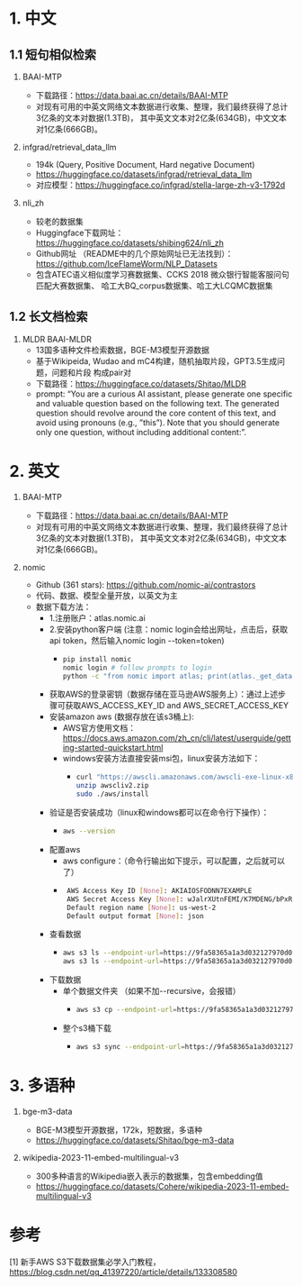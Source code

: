 # 1. 中文
## 1.1 短句相似检索

1. BAAI-MTP
   - 下载路径：https://data.baai.ac.cn/details/BAAI-MTP
   - 对现有可用的中英文网络文本数据进行收集、整理，我们最终获得了总计3亿条的文本对数据(1.3TB)，
     其中英文文本对2亿条(634GB)，中文文本对1亿条(666GB)。
   
2. infgrad/retrieval_data_llm
    - 194k (Query, Positive Document, Hard negative Document)
    - https://huggingface.co/datasets/infgrad/retrieval_data_llm
    - 对应模型：https://huggingface.co/infgrad/stella-large-zh-v3-1792d

3. nli_zh 
   - 较老的数据集
   - Huggingface下载网址：https://huggingface.co/datasets/shibing624/nli_zh
   - Github网址 （README中的几个原始网址已无法找到）：https://github.com/IceFlameWorm/NLP_Datasets
   - 包含ATEC语义相似度学习赛数据集、CCKS 2018 微众银行智能客服问句匹配大赛数据集、
     哈工大BQ_corpus数据集、哈工大LCQMC数据集

## 1.2 长文档检索

1. MLDR
   BAAI-MLDR
   - 13国多语种文件检索数据，BGE-M3模型开源数据
   - 基于Wikipeida, Wudao and mC4构建，随机抽取片段，GPT3.5生成问题，问题和片段
     构成pair对
   - 下载路径：https://huggingface.co/datasets/Shitao/MLDR
   - prompt: “You are a curious AI assistant, please generate one 
     specific and valuable question based on the following text. 
     The generated question should revolve around the core 
     content of this text, and avoid using pronouns (e.g., ”this”). 
     Note that you should generate only one question, without 
     including additional content:”.
   
# 2. 英文

1. BAAI-MTP
   - 下载路径：https://data.baai.ac.cn/details/BAAI-MTP
   - 对现有可用的中英文网络文本数据进行收集、整理，我们最终获得了总计3亿条的文本对数据(1.3TB)，
     其中英文文本对2亿条(634GB)，中文文本对1亿条(666GB)。

2. nomic
   - Github (361 stars): https://github.com/nomic-ai/contrastors
   - 代码、数据、模型全量开放，以英文为主
   - 数据下载方法：
     - 1.注册账户：atlas.nomic.ai
     - 2.安装python客户端 (注意：nomic login会给出网址，点击后，获取api token，然后输入nomic login --token=token)
       - ```bash
         pip install nomic
         nomic login # follow prompts to login
         python -c "from nomic import atlas; print(atlas._get_datastream_credentials(name='contrastors'))"
         ```
     - 获取AWS的登录密钥（数据存储在亚马逊AWS服务上）：通过上述步骤可获取AWS_ACCESS_KEY_ID and AWS_SECRET_ACCESS_KEY
     - 安装amazon aws (数据存放在该s3桶上):
       - AWS官方使用文档：https://docs.aws.amazon.com/zh_cn/cli/latest/userguide/getting-started-quickstart.html
       - windows安装方法直接安装msi包，linux安装方法如下：
         - ```bash
           curl "https://awscli.amazonaws.com/awscli-exe-linux-x86_64.zip" -o "awscliv2.zip"
           unzip awscliv2.zip
           sudo ./aws/install
           ```
     - 验证是否安装成功（linux和windows都可以在命令行下操作）：
       - ```bash
         aws --version
         ```
     - 配置aws
       - aws configure：（命令行输出如下提示，可以配置，之后就可以了）
       - ```bash 
          AWS Access Key ID [None]: AKIAIOSFODNN7EXAMPLE
          AWS Secret Access Key [None]: wJalrXUtnFEMI/K7MDENG/bPxRfiCYEXAMPLEKEY
          Default region name [None]: us-west-2
          Default output format [None]: json
         ```
     - 查看数据
       - ```bash
         aws s3 ls --endpoint-url=https://9fa58365a1a3d032127970d0bd9a1290.r2.cloudflarestorage.com/ s3://contrastive
         aws s3 ls --endpoint-url=https://9fa58365a1a3d032127970d0bd9a1290.r2.cloudflarestorage.com/ s3://contrastive-index-filtered
         ```
     - 下载数据
       - 单个数据文件夹 （如果不加--recursive，会报错）
         - ```bash
           aws s3 cp --endpoint-url=https://9fa58365a1a3d032127970d0bd9a1290.r2.cloudflarestorage.com/ s3://contrastive-index-filtered/contrastive-index-filtered-000000000000.jsonl . --recursive
           ```
       - 整个s3桶下载
         - ```bash
           aws s3 sync --endpoint-url=https://9fa58365a1a3d032127970d0bd9a1290.r2.cloudflarestorage.com/ s3://contrastive . 
           ```
           
# 3. 多语种

1. bge-m3-data
   - BGE-M3模型开源数据，172k，短数据，多语种
   - https://huggingface.co/datasets/Shitao/bge-m3-data

2. wikipedia-2023-11-embed-multilingual-v3
   - 300多种语言的Wikipedia嵌入表示的数据集，包含embedding值
   - https://huggingface.co/datasets/Cohere/wikipedia-2023-11-embed-multilingual-v3

# 参考

[1] 新手AWS S3下载数据集必学入门教程，https://blog.csdn.net/qq_41397220/article/details/133308580
